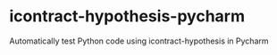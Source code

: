 # icontract-hypothesis-pycharm
Automatically test Python code using icontract-hypothesis in Pycharm
